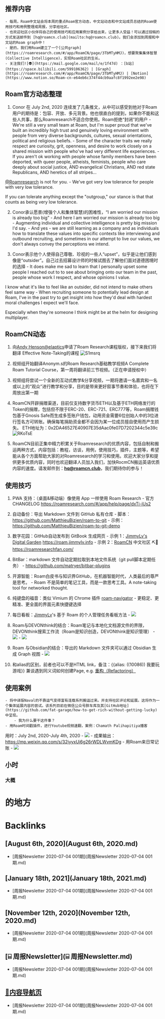 
## 推荐内容
    - 每周，Roam中文站会将本周的重点Roam官方动态，中文站动态和中文站成员总结的Roam使用技巧和用例整理成周报，分享给社区。
    - 也欢迎社区小伙伴将自己的使用技巧和应用案例分享给出来，让更多人受益！可以通过投稿的方式发送邮件到 [hq@roamcn.club](mailto:hq@roamcn.club)。我们会添加到周报和中文站的Roam graph中！
    - 是的，我们用Roam建立了一个[公共graph](https://roamresearch.com/#/app/RoamCN/page/3TbMTyHMJ)，想要聚集集体智慧(Collective Intelligence)，实现Roam社区的生长。
    - 关注我们![👽](https://mail.google.com/mail/e/1f47d) ：[b站](https://space.bilibili.com/599106362) | [Graph](https://roamresearch.com/#/app/RoamCN/page/3TbMTyHMJ) | [Notion](https://www.notion.so/Roam-cn-e64eb6c374f44cb9aafc8f1992ee2e98)

## Roam官方动态整理
    
1. Conor 在 July 2nd, 2020 连续发了几条推文，从中可以感受到他对于Roam用户的期待是：包容、开放、多元背景。他也很直白的提到，如果你不能和这些人共事，那么Roamresearch不适合你使用。Roam拒绝“封闭”的用户
        - We're still a very small team at Roam, but I'm super proud that we've built an incredibly high trust and genuinely loving environment with people from very diverse backgrounds, cultures, sexual orientations, political and religious beliefs.
        - Some of the character traits we really respect are curiosity, grit, openness, and desire to work closely on a shared mission with people who've had very different life experiences.
        - If you aren't ok working with people whose family members have been deported, with queer people, atheists, feminists, people who care deeply about social justice, AND evangelical Christians, AND red state Republicans, AND heretics of all stripes...

[@Roamresearch](https://twitter.com/RoamResearch) is not for you.
        - We've got very low tolerance for people with very low tolerance. 

If you can tolerate anything except the "outgroup," our stance is that that counts as being very low tolerance.
    
2. Conor承认愿景(增强个人和集体智慧)的困难性，“I am worried our mission is already too big”
        - And here I am worried our mission is already too big
        - Augmenting individual and collective intelligence is pretty big mission I'd say.
        - And yes - we are still learning as a company and as individuals how to translate these values into specific contexts like interviewing and outbound recruiting, and sometimes in our attempt to live our values, we don't always convey the perceptions we intend.
    
3. Conor表示他个人使得自己尊敬、珍视的一些人“upset”，似乎是让他们感到像是“outsider”。自己过去招募设计师的时候试图去了解他们面对道德困境时的选择
        - It does make me sad to learn that I personally upset some people I reached out to to see about bringing onto our team in the past, people whose work I respect, and whose opinions I value.

I know what it's like to feel like an outsider, did not intend to make others feel same way
        - When recruiting someone to potentially lead design at Roam, I've in the past try to get insight into how they'd deal with hardest moral challenges I expect we'll face.

Especially when they're someone I think might be at the helm for designing multiplayer.

## RoamCN动态
    
1. 向[Andy Henson@elaptics](https://twitter.com/elaptics)申请了Roam Research课程版权，接下来我们将翻译 Effective Note-Taking的课程
![S1msrq](http://victor-oss.oss-cn-shanghai.aliyuncs.com/uPic/S1msrq.png)
    
2. 视频组开始翻译Anonym.s的Roam Research基础教学视频A Complete Roam Tutorial Course，第一周将翻译前三节视频。（正在申请授权中）
    
3. 视频组将尝试一个全新的互动式教学&分享视频，一期将邀请一名嘉宾和一名或以上的“观众”进行教学和分享，目的是带来更好叙事节奏和体验，也将在下周放出第一期
    
4. RoamCN开辟捐赠渠道，目前仅支持数字货币ETH以及基于ETH网络发行的Token的捐赠，包括但不限于ERC-20、ERC-721、ERC777等，Roam捐赠钱包基于Gnosis Safe而生成多签账户钱包，动用资金需要6位创始人中的3位进行签名方可转账。确保每笔捐助资金都不会因为某一位成员擅自使用而产生损失。
ETH地址为：0x2DA46527E40907E35dAac0fe07D7202344c5e39c
![RKoTsE](http://victor-oss.oss-cn-shanghai.aliyuncs.com/uPic/RKoTsE.png)
    
5. RoamCN目前正集中精力积累关于Roamresearch的优质内容，包括自制和搬运两种方式，内容包括：教程，访谈，用例，使用技巧，插件，主题等，希望能从各个方面帮助大家的对Roamresearch的学习和使用。欢迎大家分享和提供更多优质内容，同时也欢迎翻译人员加入我们，加快RocmCN搬运英语优质内容的速度。请发邮件到：**hq@roamcn.club**，我们期待你的参与！

## 使用技巧
    
1. PWA 支持：（桌面&移动端）像使用 App 一样使用 Roam Research
        - 官方 CHANGELOG https://roamresearch.com/#/app/help/page/dxTi-iUs2
    
2. 自动备份：导出 Markdown 文件到 GitHub 私有仓库 
        - 脚本：https://github.com/MatthieuBizien/roam-to-git
        - 示例：https://github.com/MatthieuBizien/roam-to-git-demo
    
3. 数字花园：GitHub自动发布到 GitBook 生成网页
        - 示例 1：[JimmyLv's Digital Garden](https://roam.jimmylv.info/note-tasking/roam-white-paper-roam-bai-pi-shu) https://roam.jimmylv.info
        - 示例 2：[RoamCN](RoamCN.md) 中文社区 ⛏🚀 https://roamresearchfan.com/
    
4. BitBar：markdown 文件自动定期拉取到本地文件系统（git pull脚本定期任务）
        - https://github.com/matryer/bitbar-plugins
    
5. 开源智能：Roam白皮书与知识界GitHub，在机器智能时代，人类最后的尊严是思考。
        - Roam 不是简单的笔记工具，而是一款思考工具。A note-taking tool for networked thought.
    
6. 纯键盘的福音：类似 Vimium 的 Chrome 插件 [roam-navigator](https://github.com/mgsloan/roam-navigator/blob/master/readme.md)
        - 更稳定、更精准、更全面的界面元素快捷键选择
    
7. 每日看板：[JimmyLv](JimmyLv.md)'s 基于 Roam 的个人管理任务看板方法
        - ![](../images/vvc0i-rM0T.png?)
    
8. Roam与DEVONthink的结合：Roam笔记与本地化文档源文件的界限，DEVONthink搜索工作流（Roam是知识创造，DEVONthink是知识管理）
        - ![](../images/a-b0xGxm7r.jpeg?)
        - ![](../images/G_EzfdKq7S.jpeg?)
    
9. Roam 与Obsidian的结合：导出的 Markdown 文件夹可以通过 Obsidian 生成 Graph 视图
        - ![](../images/RKAuCQoR7_.jpeg?)
    
10. []()和alias的区别，前者也可以不是HTML link，备注：{{alias: ((10086)) 我要玩游戏}} 兼谈遇到同义词如何创建Page, e.g. [重构（Refactoring）](重构（Refactoring）.md)

## 使用案例
    - 将中译版Naval的不靠运气变得富有连载系列搬运过来。并支持社区评论和延展。这将作为一个集体延展内容的尝试。该系列目前在微信公众号胖车库及其[GitHub地址](https://github.com/fat-garage/how-to-get-rich-without-getting-lucky)中呈现。
        - 我为什么要干这件事？
    - 用Roam时间戳插件，进行Youtube视频速翻，案例：Chamath Palihapitiya播客
用时：July 2nd, 2020-July 4th, 2020
        - ![](../images/KdPWYAomZG.png?)
        - 成果输出：https://mp.weixin.qq.com/s/32jyyxUi6g26rWDLWvmKDg
    - 用Roam来日常记账
        - ![](../images/XFETjv4p61.png?)
    
## 小时
    
### 大概
    
# 的地方

# Backlinks
## [August 6th, 2020](August 6th, 2020.md)
- [周报Newsletter 2020-07-04 001期](周报Newsletter 2020-07-04 001期.md)

## [January 18th, 2021](January 18th, 2021.md)
- [周报Newsletter 2020-07-04 001期](周报Newsletter 2020-07-04 001期.md)

## [November 12th, 2020](November 12th, 2020.md)
- [周报Newsletter 2020-07-04 001期](周报Newsletter 2020-07-04 001期.md)

## [⌸ 周报Newsletter](⌸ 周报Newsletter.md)
- [周报Newsletter 2020-07-04 001期](周报Newsletter 2020-07-04 001期.md)

## [🎈内容导航页](🎈内容导航页.md)
- [周报Newsletter 2020-07-04 001期](周报Newsletter 2020-07-04 001期.md)

